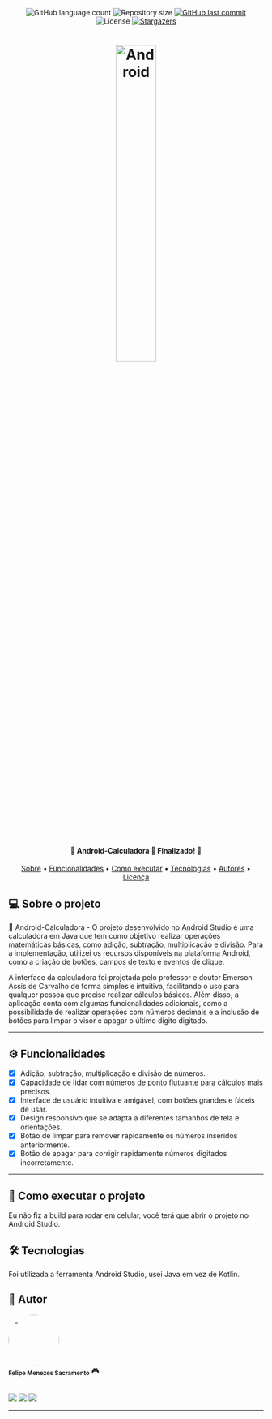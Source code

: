 <p align="center">
  <img alt="GitHub language count" src="https://img.shields.io/github/languages/count/Felipe-exec/Android-Calculadora?color=%2304D361">

  <img alt="Repository size" src="https://img.shields.io/github/repo-size/Felipe-exec/Android-Calculadora">
  
  <a href="https://github.com/Felipe-exec/Android-Calculadora/commits/master">
    <img alt="GitHub last commit" src="https://img.shields.io/github/last-commit/Felipe-exec/Android-Calculadora">
  </a>
    
   <img alt="License" src="https://img.shields.io/badge/license-MIT-brightgreen">
   <a href="https://github.com/tgmarinho/README-ecoleta/stargazers">
    <img alt="Stargazers" src="https://img.shields.io/github/stars/Felipe-exec/Android-Calculadora?style=social">
  </a>  
</p>

<h1 align="center">
    <img alt="Android" title="#Android-Calculadora" width="40%" src="https://upload.wikimedia.org/wikipedia/commons/thumb/e/e3/Android_Studio_Icon_%282014-2019%29.svg/1200px-Android_Studio_Icon_%282014-2019%29.svg.png" />
</h1>

<h4 align="center"> 
	📱 Android-Calculadora 📲 Finalizado! 📘
</h4>

<p align="center">
 <a href="#-sobre-o-projeto">Sobre</a> •
 <a href="#%EF%B8%8F-funcionalidades">Funcionalidades</a> •
 <a href="#-como-executar-o-projeto">Como executar</a> • 
 <a href="#-tecnologias">Tecnologias</a> • 
 <a href="#-autores">Autores</a> • 
 <a href="#-licença">Licença</a>
</p>

## 💻 Sobre o projeto

📱 Android-Calculadora - O projeto desenvolvido no Android Studio é uma calculadora em Java que tem como objetivo realizar operações matemáticas básicas, como adição, subtração, multiplicação e divisão. Para a implementação, utilizei os recursos disponíveis na plataforma Android, como a criação de botões, campos de texto e eventos de clique.

A interface da calculadora foi projetada pelo professor e doutor Emerson Assis de Carvalho de forma simples e intuitiva, facilitando o uso para qualquer pessoa que precise realizar cálculos básicos. Além disso, a aplicação conta com algumas funcionalidades adicionais, como a possibilidade de realizar operações com números decimais e a inclusão de botões para limpar o visor e apagar o último dígito digitado.

---

## ⚙️ Funcionalidades

- [x] Adição, subtração, multiplicação e divisão de números.
- [x] Capacidade de lidar com números de ponto flutuante para cálculos mais precisos.
- [x] Interface de usuário intuitiva e amigável, com botões grandes e fáceis de usar.
- [x] Design responsivo que se adapta a diferentes tamanhos de tela e orientações.
- [x] Botão de limpar para remover rapidamente os números inseridos anteriormente.
- [x] Botão de apagar para corrigir rapidamente números digitados incorretamente.

---

## 🚀 Como executar o projeto

Eu não fiz a build para rodar em celular, você terá que abrir o projeto no Android Studio.

## 🛠 Tecnologias

Foi utilizada a ferramenta Android Studio, usei Java em vez de Kotlin.

## 🦸 Autor

<a href="https://github.com/Felipe-exec">
 <img style="border-radius: 50%;" src="https://avatars.githubusercontent.com/u/84421730?v=4" width="100px;" alt=""/>
 <br />
 <sub><b>Felipe Menezes Sacramento</b></sub></a> <a href="https://github.com/Felipe-exec" title="GitHub perfil">🎮</a>
 
 <br />
 <br />

 <a href="https://www.instagram.com/felipao_de_forma/" target="_blank"><img src="https://img.shields.io/badge/-Instagram-%23E4405F?style=for-the-badge&logo=instagram&logoColor=white" target="_blank"></a>
 <a href = "mailto:mzssacramento@gmail.com"><img src="https://img.shields.io/badge/-Gmail-%23333?style=for-the-badge&logo=gmail&logoColor=white" target="_blank"></a>
 <a href="https://www.linkedin.com/in/felipe-sacramento-8a03ba212/" target="_blank"><img src="https://img.shields.io/badge/-LinkedIn-%230077B5?style=for-the-badge&logo=linkedin&logoColor=white" target="_blank"></a>
 
---

